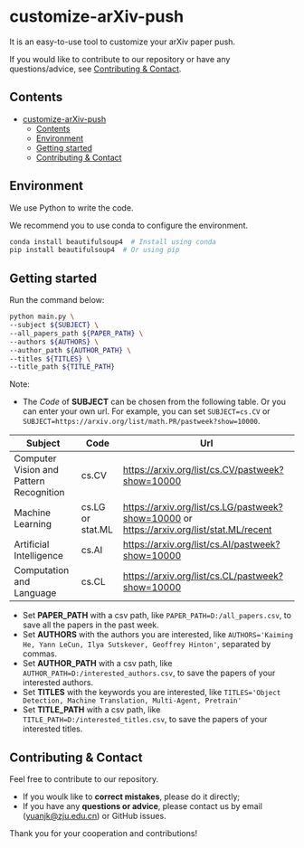 # customize-arXiv-push
It is an easy-to-use tool to customize your arXiv paper push.

If you would like to contribute to our repository or have any questions/advice, see [Contributing & Contact](#contributing--contact).

## Contents
- [customize-arXiv-push](#customize-arxiv-push)
  - [Contents](#contents)
  - [Environment](#environment)
  - [Getting started](#getting-started)
  - [Contributing & Contact](#contributing--contact)

## Environment
We use Python to write the code.

We recommend you to use conda to configure the environment. 
```bash
conda install beautifulsoup4  # Install using conda
pip install beautifulsoup4  # Or using pip
```

## Getting started
Run the command below:
```bash
python main.py \
--subject ${SUBJECT} \
--all_papers_path ${PAPER_PATH} \
--authors ${AUTHORS} \
--author_path ${AUTHOR_PATH} \
--titles ${TITLES} \
--title_path ${TITLE_PATH}
```
Note:
- The *Code* of **SUBJECT** can be chosen from the following table. Or you can enter your own url. For example, you can set `SUBJECT=cs.CV` or `SUBJECT=https://arxiv.org/list/math.PR/pastweek?show=10000`.

| Subject | Code | Url |
| ---- | ---- | ---- |
| Computer Vision and Pattern Recognition | cs.CV | https://arxiv.org/list/cs.CV/pastweek?show=10000 |
| Machine Learning | cs.LG or stat.ML | https://arxiv.org/list/cs.LG/pastweek?show=10000 or https://arxiv.org/list/stat.ML/recent |
| Artificial Intelligence | cs.AI | https://arxiv.org/list/cs.AI/pastweek?show=10000 |
| Computation and Language | cs.CL | https://arxiv.org/list/cs.CL/pastweek?show=10000 |

- Set **PAPER_PATH** with a csv path, like `PAPER_PATH=D:/all_papers.csv`, to save all the papers in the past week.
- Set **AUTHORS** with the authors you are interested, like `AUTHORS='Kaiming He, Yann LeCun, Ilya Sutskever, Geoffrey Hinton'`, separated by commas.
- Set **AUTHOR_PATH** with a csv path, like `AUTHOR_PATH=D:/interested_authors.csv`, to save the papers of your interested authors.
- Set **TITLES** with the keywords you are interested, like `TITLES='Object Detection, Machine Translation, Multi-Agent, Pretrain'`
- Set **TITLE_PATH** with a csv path, like `TITLE_PATH=D:/interested_titles.csv`, to save the papers of your interested titles.

## Contributing & Contact

Feel free to contribute to our repository.

- If you woulk like to **correct mistakes**, please do it directly;
- If you have any **questions or advice**, please contact us by email (yuanjk@zju.edu.cn) or GitHub issues.

Thank you for your cooperation and contributions!